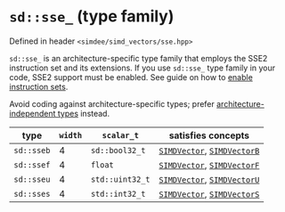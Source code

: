 # `sd::sse_` (type family)

Defined in header `<simdee/simd_vectors/sse.hpp>`

`sd::sse_` is an architecture-specific type family that employs the SSE2 instruction set and its extensions. If you use `sd::sse_` type family in your code, SSE2 support must be enabled. See guide on how to [enable instruction sets](../guides/config.md).

Avoid coding against architecture-specific types; prefer [architecture-independent types](vec4.md) instead.

type       | `width` | `scalar_t`      | satisfies concepts
-----------|---------|-----------------|----------------------------------------------------------------
`sd::sseb` | 4       | `sd::bool32_t`  | [`SIMDVector`](SIMDVector.md), [`SIMDVectorB`](SIMDVectorB.md)
`sd::ssef` | 4       | `float`         | [`SIMDVector`](SIMDVector.md), [`SIMDVectorF`](SIMDVectorF.md)
`sd::sseu` | 4       | `std::uint32_t` | [`SIMDVector`](SIMDVector.md), [`SIMDVectorU`](SIMDVectorU.md)
`sd::sses` | 4       | `std::int32_t`  | [`SIMDVector`](SIMDVector.md), [`SIMDVectorS`](SIMDVectorS.md)
